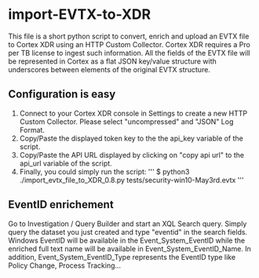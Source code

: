 # import-EVTX-to-XDR
This file is a short python script to convert, enrich and upload an EVTX file to Cortex XDR using an HTTP Custom Collector. Cortex XDR requires a Pro per TB license to ingest such information. All the fields of the EVTX file will be represented in Cortex as a flat JSON key/value structure with underscores between elements of the original EVTX structure. 

## Configuration is easy
1. Connect to your Cortex XDR console in Settings to create a new HTTP Custom Collector. Please select "uncompressed" and "JSON" Log Format.
2. Copy/Paste the displayed token key to the the api_key variable of the script.
3. Copy/Paste the API URL displayed by clicking on "copy api url" to the api_url variable of the script.
4. Finally, you could simply run the script:
'''
$ python3 ./import_evtx_file_to_XDR_0.8.py tests/security-win10-May3rd.evtx 
'''

## EventID enrichement
Go to Investigation / Query Builder and start an XQL Search query. Simply query the dataset you just created and type "eventid" in the search fields. Windows EventID will be available in the Event_System_EventID while the enriched full text name will be available in Event_System_EventID_Name. In addition, Event_System_EventID_Type represents the EventID type like Policy Change, Process Tracking...
